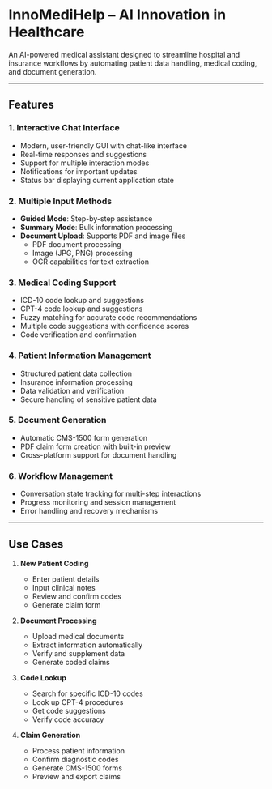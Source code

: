 # InnoMediHelp – AI Innovation in Healthcare

An AI-powered medical assistant designed to streamline hospital and insurance workflows by automating patient data handling, medical coding, and document generation.

---

## Features

### 1. Interactive Chat Interface
- Modern, user-friendly GUI with chat-like interface
- Real-time responses and suggestions
- Support for multiple interaction modes
- Notifications for important updates
- Status bar displaying current application state

### 2. Multiple Input Methods
- **Guided Mode**: Step-by-step assistance
- **Summary Mode**: Bulk information processing
- **Document Upload**: Supports PDF and image files
  - PDF document processing
  - Image (JPG, PNG) processing
  - OCR capabilities for text extraction

### 3. Medical Coding Support
- ICD-10 code lookup and suggestions
- CPT-4 code lookup and suggestions
- Fuzzy matching for accurate code recommendations
- Multiple code suggestions with confidence scores
- Code verification and confirmation

### 4. Patient Information Management
- Structured patient data collection
- Insurance information processing
- Data validation and verification
- Secure handling of sensitive patient data

### 5. Document Generation
- Automatic CMS-1500 form generation
- PDF claim form creation with built-in preview
- Cross-platform support for document handling

### 6. Workflow Management
- Conversation state tracking for multi-step interactions
- Progress monitoring and session management
- Error handling and recovery mechanisms

---

## Use Cases

1. **New Patient Coding**
   - Enter patient details
   - Input clinical notes
   - Review and confirm codes
   - Generate claim form

2. **Document Processing**
   - Upload medical documents
   - Extract information automatically
   - Verify and supplement data
   - Generate coded claims

3. **Code Lookup**
   - Search for specific ICD-10 codes
   - Look up CPT-4 procedures
   - Get code suggestions
   - Verify code accuracy

4. **Claim Generation**
   - Process patient information
   - Confirm diagnostic codes
   - Generate CMS-1500 forms
   - Preview and export claims

